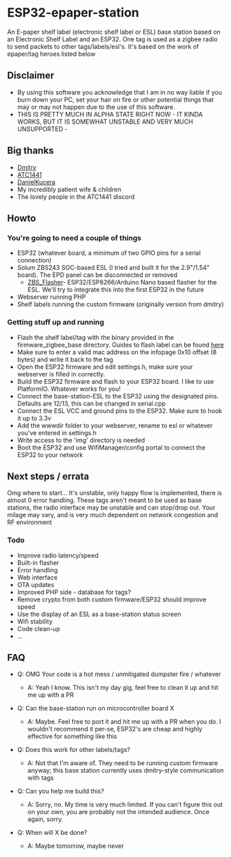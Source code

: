 # ESP32-epaper-station
An E-paper shelf label (electronic shelf label or ESL) base station based on an Electronic Shelf Label and an ESP32. One tag is used as a zigbee radio to send packets to other tags/labels/esl's. It's based on the work of epaper/tag heroes listed below

## Disclaimer
- By using this software you acknowledge that I am in no way liable if you burn down your PC, set your hair on fire or other potential things that may or may not happen due to the use of this software.
- THIS IS PRETTY MUCH IN ALPHA STATE RIGHT NOW - IT KINDA WORKS, BUT IT IS SOMEWHAT UNSTABLE AND VERY MUCH UNSUPPORTED - 

## Big thanks
- [Dmitry](https://dmitry.gr/?r=05.Projects&proj=29.%20eInk%20Price%20Tags)
- [ATC1441](https://github.com/atc1441/ZBS_Flasher)
- [DanielKucera](https://github.com/danielkucera/epaper-station)
- My incredibly patient wife & children
- The lovely people in the ATC1441 discord

## Howto
### You're going to need a couple of things
- ESP32 (whatever board, a minimum of two GPIO pins for a serial connection)
- Solum ZBS243 SOC-based ESL (I tried and built it for the 2.9"/1.54" board). The EPD panel can be disconnected or removed
    - [ZBS_Flasher](https://github.com/atc1441/ZBS_Flasher)- ESP32/ESP8266/Arduino Nano based flasher for the ESL. We'll try to integrate this into the first ESP32 in the future
- Webserver running PHP
- Shelf labels running the custom firmware (originally version from dmitry)

### Getting stuff up and running
- Flash the shelf label/tag with the binary provided in the firmware_zigbee_base directory. Guides to flash label can be found [here](https://github.com/atc1441/ZBS_Flasher)
- Make sure to enter a valid mac address on the infopage 0x10 offset (8 bytes) and write it back to the tag
- Open the ESP32 firmware and edit settings.h, make sure your webserver is filled in correctly.
- Build the ESP32 firmware and flash to your ESP32 board. I like to use PlatformIO. Whatever works for you!
- Connect the base-station-ESL to the ESP32 using the designated pins. Defaults are 12/13, this can be changed in serial.cpp
- Connect the ESL VCC and ground pins to the ESP32. Make sure to hook it up to 3.3v
- Add the wwwdir folder to your webserver, rename to esl or whatever you've entered in settings.h
- Write access to the 'img' directory is needed
- Boot the ESP32 and use WifiManager/config portal to connect the ESP32 to your network   

## Next steps / errata
Omg where to start... It's unstable, only happy flow is implemented, there is almost 0 error handling. These tags aren't meant to be used as base stations, the radio interface may be unstable and can stop/drop out. Your milage may vary, and is very much dependent on network congestion and RF environment

### Todo
- Improve radio latency/speed
- Built-in flasher
- Error handling
- Web interface
- OTA updates
- Improved PHP side - database for tags?
- Remove crypto from both custom firmware/ESP32 should improve speed
- Use the display of an ESL as a base-station status screen
- Wifi stability
- Code clean-up
- ...

## FAQ
- Q: OMG Your code is a hot mess / unmitigated dumpster fire / whatever
  - A: Yeah I know. This isn't my day gig, feel free to clean it up and hit me up with a PR

- Q: Can the base-station run on microcontroller board X
  - A: Maybe. Feel free to port it and hit me up with a PR when you do. I wouldn't recommend it per-se, ESP32's are cheap and highly effective for something like this

- Q: Does this work for other labels/tags?
  - A: Not that I'm aware of. They need to be running custom firmware anyway; this base station currently uses dmitry-style communication with tags

- Q: Can you help me build this?
  - A: Sorry, no. My time is very much limited. If you can't figure this out on your own, you are probably not the intended audience. Once again, sorry.

- Q: When will X be done?
  - A: Maybe tomorrow, maybe never
